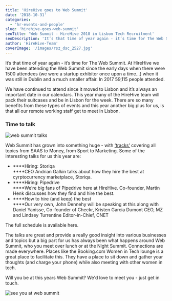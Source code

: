 ```yaml
---
title: 'HireHive goes to Web Summit'
date: '2018-10-31'
categories:
  - 'hr-events-and-people'
slug: 'hirehive-goes-web-summit'
seoTitle: 'Web Summit - HireHive 2018 in Lisbon Tech Recruitment'
seoDescription: 'It’s that time of year again - it’s time for The Web Summit. We are looking forward to one of the best tech conferences of the year.'
author: 'HireHive-Team'
coverImage: '/images/rsz_dsc_2527.jpg'
---
```


It’s that time of year again - it’s time for The Web Summit. At HireHive we have been attending the Web Summit since the early days when there were 1500 attendees (we were a startup exhibitor once upon a time...) when it was still in Dublin and a much smaller affair. In 2017 59,115 people attended.

We have continued to attend since it moved to Lisbon and it’s always an important date in our calendars. This year many of the HireHive team will pack their suitcases and be in Lisbon for the week. There are so many benefits from these types of events and this year another big plus for us, is that all our remote working staff get to meet in Lisbon.

### Time to talk

![web summit talks](/images/rsz_dsc_2492-711x400.jpg)

Web Summit has grown into something huge - with [‘tracks’](https://websummit.com/tracks) covering all topics from SAAS to Money, from Sport to Marketing. Some of the interesting talks for us this year are:

- \***\*Hiring: Storiqa  
   \*\***CEO Andrian Galkin talks about how they hire the best at cyrptocurrency marketplace, Storiqa.
- \***\*Hiring: Pipedrive  
   \*\***We’re big fans of Pipedrive here at HireHive. Co-founder, Martin Henk discusses how they find and hire the best.
- \***\*How to hire (and keep) the best  
   \*\***Our very own, John Dennehy will be speaking at this along with Daniel Yanisse, Co-founder of Checkr, Kristen Garcia Dumont CEO, MZ and Lindsey Turrentine Editor-in-Chief, CNET

The full schedule is available here.

The talks are great and provide a really good insight into various businesses and topics but a big part for us has always been what happens around Web Summit, who you meet over lunch or at the Night Summit. Connections are made everywhere. Places like the Booking.com Women in Tech lounge is a great place to facilitate this. They have a place to sit down and gather your thoughts (and charge your phone) while also meeting with other women in tech.

Will you be at this years Web Summit? We'd love to meet you - just get in touch.

![see you at web summit](/images/screenshot-2018-10-31-at-4.51.05-pm-468x400.png)
